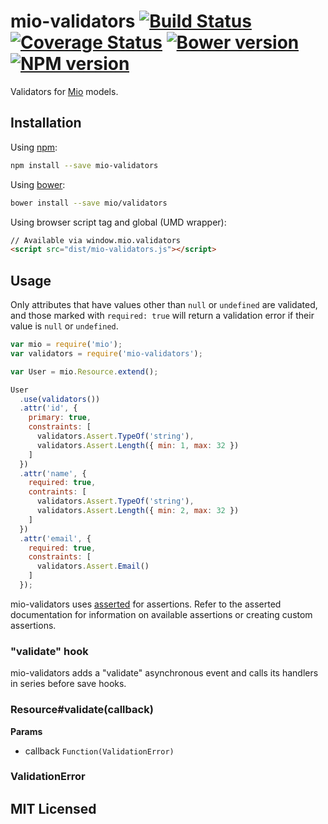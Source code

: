 # mio-validators [![Build Status](https://img.shields.io/travis/mio/validators.svg?style=flat)](http://travis-ci.org/mio/validators) [![Coverage Status](https://img.shields.io/coveralls/mio/validators.svg?style=flat)](https://coveralls.io/r/mio/validators?branch=master) [![Bower version](https://img.shields.io/bower/v/mio-validators.svg?style=flat)](http://badge.fury.io/bo/mio) [![NPM version](https://img.shields.io/npm/v/mio-validators.svg?style=flat)](http://badge.fury.io/js/mio-validators)

Validators for [Mio][0] models.

## Installation

Using [npm][1]:

```sh
npm install --save mio-validators
```

Using [bower][2]:

```sh
bower install --save mio/validators
```

Using browser script tag and global (UMD wrapper):

```html
// Available via window.mio.validators
<script src="dist/mio-validators.js"></script>
```

## Usage

Only attributes that have values other than `null` or `undefined` are validated,
and those marked with `required: true` will return a validation error if their
value is `null` or `undefined`.

```javascript
var mio = require('mio');
var validators = require('mio-validators');

var User = mio.Resource.extend();

User
  .use(validators())
  .attr('id', {
    primary: true,
    constraints: [
      validators.Assert.TypeOf('string'),
      validators.Assert.Length({ min: 1, max: 32 })
    ]
  })
  .attr('name', {
    required: true,
    contraints: [
      validators.Assert.TypeOf('string'),
      validators.Assert.Length({ min: 2, max: 32 })
    ]
  })
  .attr('email', {
    required: true,
    constraints: [
      validators.Assert.Email()
    ]
  });
```

mio-validators uses [asserted](https://github.com/alexmingoia/asserted) for
assertions. Refer to the asserted documentation for information on available
assertions or creating custom assertions.

### "validate" hook

mio-validators adds a "validate" asynchronous event and calls its handlers in
series before save hooks.

### Resource#validate(callback)

**Params**

- callback `Function(ValidationError)`

### ValidationError

## MIT Licensed

[0]: https://github.com/mio/mio/
[1]: https://npmjs.org/
[2]: http://bower.io/
